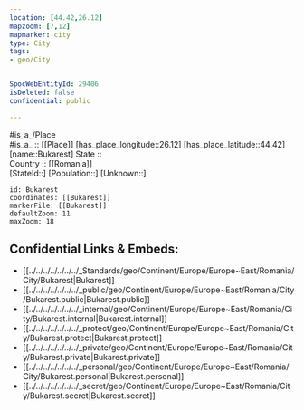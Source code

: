 ```yaml
---
location: [44.42,26.12] 
mapzoom: [7,12] 
mapmarker: city 
type: City
tags:
- geo/City


SpocWebEntityId: 29406
isDeleted: false
confidential: public

---
```

#is_a_/Place  
#is_a_ :: [[Place]] 
[has_place_longitude::26.12] 
[has_place_latitude::44.42] 
[name::Bukarest] 
State ::  
Country :: [[Romania]]  
[StateId::] 
[Population::] 
[Unknown::] 


```leaflet
id: Bukarest
coordinates: [[Bukarest]] 
markerFile: [[Bukarest]] 
defaultZoom: 11 
maxZoom: 18
```


## Confidential Links & Embeds: 
- [[../../../../../../../_Standards/geo/Continent/Europe/Europe~East/Romania/City/Bukarest|Bukarest]] 
- [[../../../../../../../_public/geo/Continent/Europe/Europe~East/Romania/City/Bukarest.public|Bukarest.public]] 
- [[../../../../../../../_internal/geo/Continent/Europe/Europe~East/Romania/City/Bukarest.internal|Bukarest.internal]] 
- [[../../../../../../../_protect/geo/Continent/Europe/Europe~East/Romania/City/Bukarest.protect|Bukarest.protect]] 
- [[../../../../../../../_private/geo/Continent/Europe/Europe~East/Romania/City/Bukarest.private|Bukarest.private]] 
- [[../../../../../../../_personal/geo/Continent/Europe/Europe~East/Romania/City/Bukarest.personal|Bukarest.personal]] 
- [[../../../../../../../_secret/geo/Continent/Europe/Europe~East/Romania/City/Bukarest.secret|Bukarest.secret]] 
